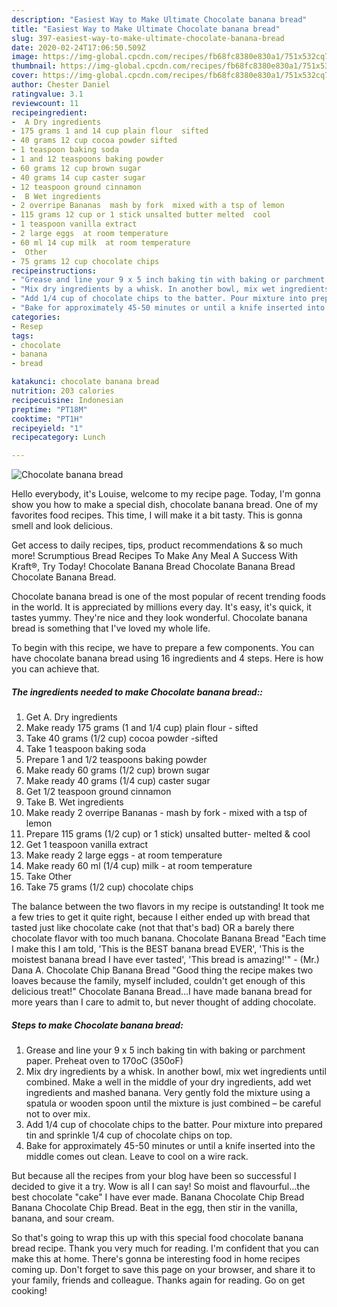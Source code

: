 ```yaml
---
description: "Easiest Way to Make Ultimate Chocolate banana bread"
title: "Easiest Way to Make Ultimate Chocolate banana bread"
slug: 397-easiest-way-to-make-ultimate-chocolate-banana-bread
date: 2020-02-24T17:06:50.509Z
image: https://img-global.cpcdn.com/recipes/fb68fc8380e830a1/751x532cq70/chocolate-banana-bread-recipe-main-photo.jpg
thumbnail: https://img-global.cpcdn.com/recipes/fb68fc8380e830a1/751x532cq70/chocolate-banana-bread-recipe-main-photo.jpg
cover: https://img-global.cpcdn.com/recipes/fb68fc8380e830a1/751x532cq70/chocolate-banana-bread-recipe-main-photo.jpg
author: Chester Daniel
ratingvalue: 3.1
reviewcount: 11
recipeingredient:
-  A Dry ingredients
- 175 grams 1 and 14 cup plain flour  sifted
- 40 grams 12 cup cocoa powder sifted
- 1 teaspoon baking soda
- 1 and 12 teaspoons baking powder
- 60 grams 12 cup brown sugar
- 40 grams 14 cup caster sugar
- 12 teaspoon ground cinnamon
-  B Wet ingredients
- 2 overripe Bananas  mash by fork  mixed with a tsp of lemon
- 115 grams 12 cup or 1 stick unsalted butter melted  cool
- 1 teaspoon vanilla extract
- 2 large eggs  at room temperature
- 60 ml 14 cup milk  at room temperature
-  Other
- 75 grams 12 cup chocolate chips
recipeinstructions:
- "Grease and line your 9 x 5 inch baking tin with baking or parchment paper. Preheat oven to 170oC (350oF)"
- "Mix dry ingredients by a whisk. In another bowl, mix wet ingredients until combined. Make a well in the middle of your dry ingredients, add wet ingredients and mashed banana. Very gently fold the mixture using a spatula or wooden spoon until the mixture is just combined – be careful not to over mix."
- "Add 1/4 cup of chocolate chips to the batter. Pour mixture into prepared tin and sprinkle 1/4 cup of chocolate chips on top."
- "Bake for approximately 45-50 minutes or until a knife inserted into the middle comes out clean. Leave to cool on a wire rack."
categories:
- Resep
tags:
- chocolate
- banana
- bread

katakunci: chocolate banana bread
nutrition: 203 calories
recipecuisine: Indonesian
preptime: "PT18M"
cooktime: "PT1H"
recipeyield: "1"
recipecategory: Lunch

---
```



![Chocolate banana bread](https://img-global.cpcdn.com/recipes/fb68fc8380e830a1/751x532cq70/chocolate-banana-bread-recipe-main-photo.jpg)

Hello everybody, it's Louise, welcome to my recipe page. Today, I'm gonna show you how to make a special dish, chocolate banana bread. One of my favorites food recipes. This time, I will make it a bit tasty. This is gonna smell and look delicious.

Get access to daily recipes, tips, product recommendations &amp; so much more! Scrumptious Bread Recipes To Make Any Meal A Success With Kraft®, Try Today! Chocolate Banana Bread Chocolate Banana Bread Chocolate Banana Bread.

Chocolate banana bread is one of the most popular of recent trending foods in the world. It is appreciated by millions every day. It's easy, it's quick, it tastes yummy. They're nice and they look wonderful. Chocolate banana bread is something that I've loved my whole life.


To begin with this recipe, we have to prepare a few components. You can have chocolate banana bread using 16 ingredients and 4 steps. Here is how you can achieve that.

##### The ingredients needed to make Chocolate banana bread::

1. Get  A. Dry ingredients
1. Make ready 175 grams (1 and 1/4 cup) plain flour - sifted
1. Take 40 grams (1/2 cup) cocoa powder -sifted
1. Take 1 teaspoon baking soda
1. Prepare 1 and 1/2 teaspoons baking powder
1. Make ready 60 grams (1/2 cup) brown sugar
1. Make ready 40 grams (1/4 cup) caster sugar
1. Get 1/2 teaspoon ground cinnamon
1. Take  B. Wet ingredients
1. Make ready 2 overripe Bananas - mash by fork - mixed with a tsp of lemon
1. Prepare 115 grams (1/2 cup) or 1 stick) unsalted butter- melted &amp; cool
1. Get 1 teaspoon vanilla extract
1. Make ready 2 large eggs - at room temperature
1. Make ready 60 ml (1/4 cup) milk - at room temperature
1. Take  Other
1. Take 75 grams (1/2 cup) chocolate chips


The balance between the two flavors in my recipe is outstanding! It took me a few tries to get it quite right, because I either ended up with bread that tasted just like chocolate cake (not that that&#39;s bad) OR a barely there chocolate flavor with too much banana. Chocolate Banana Bread &#34;Each time I make this I am told, &#39;This is the BEST banana bread EVER&#39;, &#39;This is the moistest banana bread I have ever tasted&#39;, &#39;This bread is amazing!&#39;&#34; - (Mr.) Dana A. Chocolate Chip Banana Bread &#34;Good thing the recipe makes two loaves because the family, myself included, couldn&#39;t get enough of this delicious treat!&#34; Chocolate Banana Bread…I have made banana bread for more years than I care to admit to, but never thought of adding chocolate. 

##### Steps to make Chocolate banana bread:

1. Grease and line your 9 x 5 inch baking tin with baking or parchment paper. Preheat oven to 170oC (350oF)
1. Mix dry ingredients by a whisk. In another bowl, mix wet ingredients until combined. Make a well in the middle of your dry ingredients, add wet ingredients and mashed banana. Very gently fold the mixture using a spatula or wooden spoon until the mixture is just combined – be careful not to over mix.
1. Add 1/4 cup of chocolate chips to the batter. Pour mixture into prepared tin and sprinkle 1/4 cup of chocolate chips on top.
1. Bake for approximately 45-50 minutes or until a knife inserted into the middle comes out clean. Leave to cool on a wire rack.


But because all the recipes from your blog have been so successful I decided to give it a try. Wow is all I can say! So moist and flavourful…the best chocolate &#34;cake&#34; I have ever made. Banana Chocolate Chip Bread Banana Chocolate Chip Bread. Beat in the egg, then stir in the vanilla, banana, and sour cream. 

So that's going to wrap this up with this special food chocolate banana bread recipe. Thank you very much for reading. I'm confident that you can make this at home. There's gonna be interesting food in home recipes coming up. Don't forget to save this page on your browser, and share it to your family, friends and colleague. Thanks again for reading. Go on get cooking!
